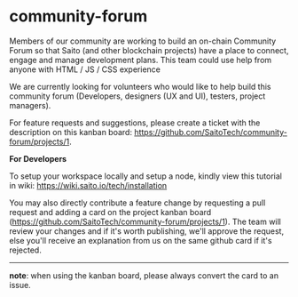 # community-forum

Members of our community are working to build an on-chain Community Forum so that Saito (and other blockchain projects) have a place to connect, engage and manage development plans. This team could use help from anyone with HTML / JS / CSS experience

We are currently looking for volunteers who would like to help build this community forum (Developers, designers (UX and UI), testers, project managers). 

For feature requests and suggestions, please create a ticket with the description on this kanban board: https://github.com/SaitoTech/community-forum/projects/1. 

**For Developers**

To setup your workspace locally and setup a node, kindly view this tutorial in wiki: https://wiki.saito.io/tech/installation

You may also directly contribute a feature change by requesting a pull request and adding a card on the project kanban board (https://github.com/SaitoTech/community-forum/projects/1). The team will review your changes and if it's worth publishing, we'll approve the request, else you'll receive an explanation from us on the same github card if it's rejected.

--- 

**note**: when using the kanban board, please always convert the card to an issue.
